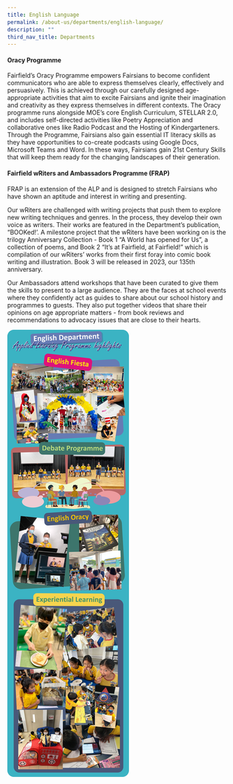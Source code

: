 ```yaml
---
title: English Language
permalink: /about-us/departments/english-language/
description: ""
third_nav_title: Departments
---
```


<h4><strong>Oracy Programme</strong></h4>
<p>Fairfield&rsquo;s Oracy Programme empowers Fairsians to become confident communicators who are able to express themselves clearly, effectively and persuasively. This is achieved through our carefully designed age-appropriate activities that aim to excite Fairsians and ignite their imagination and creativity as they express themselves in different contexts. The Oracy programme runs alongside MOE&rsquo;s core English Curriculum, STELLAR 2.0, and includes self-directed activities like Poetry Appreciation and collaborative ones like Radio Podcast and the Hosting of Kindergarteners. Through the Programme, Fairsians also gain essential IT literacy skills as they have opportunities to co-create podcasts using Google Docs, Microsoft Teams and Word. In these ways, Fairsians gain 21st Century Skills that will keep them ready for the changing landscapes of their generation.</p>
<h4><strong>Fairfield wRiters and Ambassadors Programme (FRAP)</strong></h4>
<p>FRAP is an extension of the ALP and is designed to stretch Fairsians who have shown an aptitude and interest in writing and presenting.&nbsp;</p>
<p>Our wRiters are challenged with writing projects that push them to explore new writing techniques and genres. In the process, they develop their own voice as writers. Their works are featured in the Department&rsquo;s publication, &ldquo;BOOKed!&rsquo;. A milestone project that the wRiters have been working on is the trilogy Anniversary Collection - Book 1 &ldquo;A World has opened for Us&rdquo;, a collection of poems, and Book 2 &ldquo;It&rsquo;s at Fairfield, at Fairfield!&rdquo; which is compilation of our wRiters&rsquo; works from their first foray into comic book writing and illustration. Book 3 will be released in 2023, our 135th anniversary.</p>
<p>Our Ambassadors attend workshops that have been curated to give them the skills to present to a large audience. They are the faces at school events where they confidently act as guides to share about our school history and programmes to guests. They also put together videos that share their opinions on age appropriate matters - from book reviews and recommendations to advocacy issues that are close to their hearts.</p>
<img src="/images/eng.jpg">